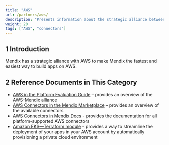 ```yaml
---
title: "AWS"
url: /partners/aws/
description: "Presents information about the strategic alliance between Mendix and AWS."
weight: 20
tags: ["AWS", "connectors"]
---
```


## 1 Introduction

Mendix has a strategic alliance with AWS to make Mendix the fastest and easiest way to build apps on AWS.

## 2 Reference Documents in This Category

* [AWS in the Platform Evaluation Guide](https://www.mendix.com/evaluation-guide/strategic-partners/aws/) – provides an overview of the AWS-Mendix alliance​ 
* [AWS Connectors in the Mendix Marketplace](https://marketplace.mendix.com/link/category/205) – provides an overview of the available connectors
* [AWS Connectors in Mendix Docs](/appstore/aws-modules/) - provides the documentation for all platform-supported AWS connectors
* [Amazon EKS—Terraform module](https://aws.amazon.com/solutions/partners/terraform-modules/mendix-eks/) - provides a way to streamline the deployment of your apps in your AWS account by automatically provisioning a private cloud environment
